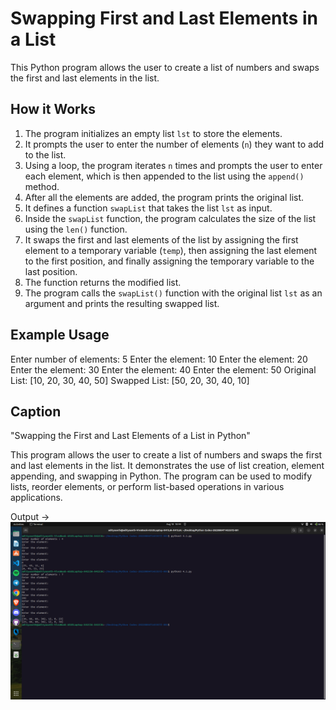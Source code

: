 # Swapping First and Last Elements in a List

This Python program allows the user to create a list of numbers and swaps the first and last elements in the list.

## How it Works

1. The program initializes an empty list `lst` to store the elements.
2. It prompts the user to enter the number of elements (`n`) they want to add to the list.
3. Using a loop, the program iterates `n` times and prompts the user to enter each element, which is then appended to the list using the `append()` method.
4. After all the elements are added, the program prints the original list.
5. It defines a function `swapList` that takes the list `lst` as input.
6. Inside the `swapList` function, the program calculates the size of the list using the `len()` function.
7. It swaps the first and last elements of the list by assigning the first element to a temporary variable (`temp`), then assigning the last element to the first position, and finally assigning the temporary variable to the last position.
8. The function returns the modified list.
9. The program calls the `swapList()` function with the original list `lst` as an argument and prints the resulting swapped list.

## Example Usage

Enter number of elements: 5
Enter the element:
10
Enter the element:
20
Enter the element:
30
Enter the element:
40
Enter the element:
50
Original List: [10, 20, 30, 40, 50]
Swapped List: [50, 20, 30, 40, 10]

## Caption

"Swapping the First and Last Elements of a List in Python"

This program allows the user to create a list of numbers and swaps the first and last elements in the list. It demonstrates the use of list creation, element appending, and swapping in Python. The program can be used to modify lists, reorder elements, or perform list-based operations in various applications.




Output ->
![](./4.1.png)
